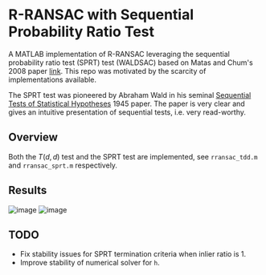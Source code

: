 # R-RANSAC with Sequential Probability Ratio Test
A MATLAB implementation of R-RANSAC leveraging the sequential probability ratio test (SPRT) test (WALDSAC)
based on Matas and Chum's 2008 paper [link](https://cmp.felk.cvut.cz/~matas/papers/chum-waldsac-iccv05.pdf). This repo was motivated by the scarcity of implementations available.

The SPRT test was pioneered by Abraham Wald in his seminal [Sequential Tests of Statistical Hypotheses](https://projecteuclid.org/journals/annals-of-mathematical-statistics/volume-16/issue-2/Sequential-Tests-of-Statistical-Hypotheses/10.1214/aoms/1177731118.full) 1945 paper. The paper is very clear and gives an intuitive presentation of sequential tests, i.e. very read-worthy.

## Overview
Both the $T(d,d)$ test and the SPRT test are implemented, see `rransac_tdd.m` and `rransac_sprt.m` respectively. 

## Results
![image](https://user-images.githubusercontent.com/43207511/227797535-86cc21e5-c929-41a3-bfe0-b7e16a6cf1a6.png)
![image](https://user-images.githubusercontent.com/43207511/227797602-464dcf21-ef7a-4401-aa60-f4382486ee2b.png)

## TODO
  - Fix stability issues for SPRT termination criteria when inlier ratio is 1.
  - Improve stability of numerical solver for `h`.

